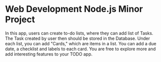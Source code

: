 # Web Development Node.js Minor Project
In this app, users can create to-do lists, where they can add list of Tasks. The Task created by user then should be stored in the Database.
Under each list, you can add "Cards," which are items in a list. You can add a due date, a checklist and labels to each card.
You are free to explore more and add interesting features to your TODO app.
